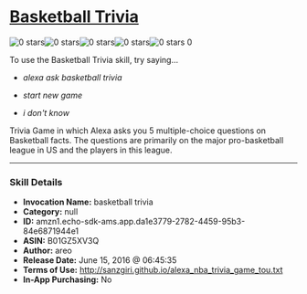# [Basketball Trivia](http://alexa.amazon.com/#skills/amzn1.echo-sdk-ams.app.da1e3779-2782-4459-95b3-84e6871944e1)
![0 stars](../../images/ic_star_border_black_18dp_1x.png)![0 stars](../../images/ic_star_border_black_18dp_1x.png)![0 stars](../../images/ic_star_border_black_18dp_1x.png)![0 stars](../../images/ic_star_border_black_18dp_1x.png)![0 stars](../../images/ic_star_border_black_18dp_1x.png) 0

To use the Basketball Trivia skill, try saying...

* *alexa ask basketball trivia*

* *start new game*

* *i don't know*

Trivia Game in which Alexa asks you 5 multiple-choice questions on Basketball facts. The questions are primarily on the major pro-basketball league in US and the players in this league.

***

### Skill Details

* **Invocation Name:** basketball trivia
* **Category:** null
* **ID:** amzn1.echo-sdk-ams.app.da1e3779-2782-4459-95b3-84e6871944e1
* **ASIN:** B01GZ5XV3Q
* **Author:** areo
* **Release Date:** June 15, 2016 @ 06:45:35
* **Terms of Use:** http://sanzgiri.github.io/alexa_nba_trivia_game_tou.txt
* **In-App Purchasing:** No
